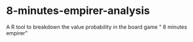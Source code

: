 # 8-minutes-empirer-analysis
A R tool to breakdown the value probability in the board game " 8 minutes empirer"
